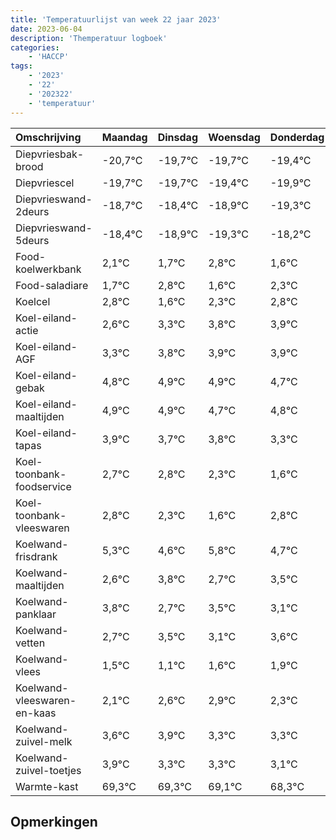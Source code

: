 ```yaml
---
title: 'Temperatuurlijst van week 22 jaar 2023'
date: 2023-06-04
description: 'Themperatuur logboek'
categories:
    - 'HACCP'
tags:
    - '2023'
    - '22'
    - '202322'
    - 'temperatuur'
---
```

|Omschrijving|Maandag|Dinsdag|Woensdag|Donderdag|Vrijdag|Zaterdag|Zondag|
|:---|:---|:---|:---|:---|:---|:---|:---|
|Diepvriesbak-brood|-20,7°C|-19,7°C|-19,7°C|-19,4°C|-19,9°C|-20,3°C|-19,2°C|
|Diepvriescel|-19,7°C|-19,7°C|-19,4°C|-19,9°C|-20,3°C|-19,2°C|-20,4°C|
|Diepvrieswand-2deurs|-18,7°C|-18,4°C|-18,9°C|-19,3°C|-18,2°C|-19,4°C|-18,7°C|
|Diepvrieswand-5deurs|-18,4°C|-18,9°C|-19,3°C|-18,2°C|-19,4°C|-18,7°C|-18,2°C|
|Food-koelwerkbank|2,1°C|1,7°C|2,8°C|1,6°C|2,3°C|2,8°C|2,9°C|
|Food-saladiare|1,7°C|2,8°C|1,6°C|2,3°C|2,8°C|2,9°C|2,9°C|
|Koelcel|2,8°C|1,6°C|2,3°C|2,8°C|2,9°C|2,9°C|2,7°C|
|Koel-eiland-actie|2,6°C|3,3°C|3,8°C|3,9°C|3,9°C|3,7°C|3,8°C|
|Koel-eiland-AGF|3,3°C|3,8°C|3,9°C|3,9°C|3,7°C|3,8°C|3,3°C|
|Koel-eiland-gebak|4,8°C|4,9°C|4,9°C|4,7°C|4,8°C|4,3°C|3,6°C|
|Koel-eiland-maaltijden|4,9°C|4,9°C|4,7°C|4,8°C|4,3°C|3,6°C|4,8°C|
|Koel-eiland-tapas|3,9°C|3,7°C|3,8°C|3,3°C|2,6°C|3,8°C|2,7°C|
|Koel-toonbank-foodservice|2,7°C|2,8°C|2,3°C|1,6°C|2,8°C|1,7°C|2,5°C|
|Koel-toonbank-vleeswaren|2,8°C|2,3°C|1,6°C|2,8°C|1,7°C|2,5°C|2,1°C|
|Koelwand-frisdrank|5,3°C|4,6°C|5,8°C|4,7°C|5,5°C|5,1°C|5,6°C|
|Koelwand-maaltijden|2,6°C|3,8°C|2,7°C|3,5°C|3,1°C|3,6°C|3,9°C|
|Koelwand-panklaar|3,8°C|2,7°C|3,5°C|3,1°C|3,6°C|3,9°C|3,3°C|
|Koelwand-vetten|2,7°C|3,5°C|3,1°C|3,6°C|3,9°C|3,3°C|3,3°C|
|Koelwand-vlees|1,5°C|1,1°C|1,6°C|1,9°C|1,3°C|1,3°C|1,1°C|
|Koelwand-vleeswaren-en-kaas|2,1°C|2,6°C|2,9°C|2,3°C|2,3°C|2,1°C|1,3°C|
|Koelwand-zuivel-melk|3,6°C|3,9°C|3,3°C|3,3°C|3,1°C|2,3°C|3,9°C|
|Koelwand-zuivel-toetjes|3,9°C|3,3°C|3,3°C|3,1°C|2,3°C|3,9°C|3,0°C|
|Warmte-kast|69,3°C|69,3°C|69,1°C|68,3°C|69,9°C|69,0°C|68,2°C|

## Opmerkingen


